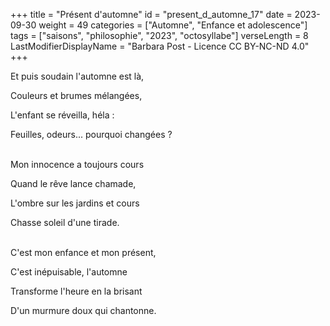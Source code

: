 +++
title = "Présent d'automne"
id = "present_d_automne_17"
date = 2023-09-30
weight = 49
categories = ["Automne", "Enfance et adolescence"]
tags = ["saisons", "philosophie", "2023", "octosyllabe"]
verseLength = 8
LastModifierDisplayName = "Barbara Post - Licence CC BY-NC-ND 4.0"
+++

Et puis soudain l'automne est là,

Couleurs et brumes mélangées,

L'enfant se réveilla, héla :

Feuilles, odeurs... pourquoi changées ?

 \
Mon innocence a toujours cours

Quand le rêve lance chamade,

L'ombre sur les jardins et cours

Chasse soleil d'une tirade.

 \
C'est mon enfance et mon présent,

C'est inépuisable, l'automne

Transforme l'heure en la brisant

D'un murmure doux qui chantonne.
